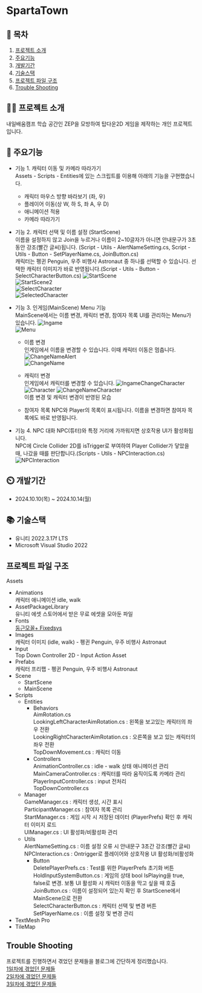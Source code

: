 # SpartaTown

## 📖 목차
1. [프로젝트 소개](#프로젝트-소개)
2. [주요기능](#주요기능)
3. [개발기간](#개발기간)
4. [기술스택](#기술스택)
5. [프로젝트 파일 구조](#프로젝트-파일-구조)
6. [Trouble Shooting](#trouble-shooting)
    
## 👨‍🏫 프로젝트 소개
내일배움캠프 학습 공간인 ZEP을 모방하여 탑다운2D 게임을 제작하는 개인 프로젝트입니다.   

## 💜 주요기능

- 기능 1. 캐릭터 이동 및 카메라 따라가기   
Assets - Scripts - Entities에 있는 스크립트를 이용해 아래의 기능을 구현했습니다.
	- 캐릭터 마우스 방향 바라보기 (좌, 우)
	- 플레이어 이동(상 W, 하 S, 좌 A, 우 D)
	- 애니메이션 적용
	- 카메라 따라가기

- 기능 2. 캐릭터 선택 및 이름 설정 (StartScene)   
이름을 설정하지 않고 Join을 누르거나 이름이 2~10글자가 아니면 안내문구가 3초 동안 강조(빨간 글씨)됩니다. (Script - Utils - AlertNameSetting.cs, Script - Utils - Button - SetPlayerName.cs, JoinButton.cs)   
캐릭터는 펭귄 Penguin, 우주 비행사 Astronaut 중 하나를 선택할 수 있습니다. 선택한 캐릭터 이미지가 바로 반영됩니다.(Script - Utils - Button - SelectCharacterButton.cs)
![StartScene](https://github.com/user-attachments/assets/e85b42ef-a4b1-4e67-a06c-817c1f2b1b24)   
![StartScene2](https://github.com/user-attachments/assets/852f20fc-5586-4b8e-a3b2-fb95d4452802)   
![SelectCharacter](https://github.com/user-attachments/assets/f75583e1-b515-4295-8ddc-5aa9bfefcad5)   
![SelectedCharacter](https://github.com/user-attachments/assets/c05a3445-f59e-4eb6-82cf-0ea0f29674ea)   

- 기능 3. 인게임(MainScene) Menu 기능   
MainScene에서는 이름 변경, 캐릭터 변경, 참여자 목록 UI를 관리하는 Menu가 있습니다.
![Ingame](https://github.com/user-attachments/assets/1bae9197-0ef9-4b88-bcb5-e019361989ef)   
![Menu](https://github.com/user-attachments/assets/7bb8c92c-1006-4c91-a1fb-9df2010ae2d4)   
	- 이름 변경   
인게임에서 이름을 변경할 수 있습니다. 이때 캐릭터 이동은 멈춥니다.
![ChangeNameAlert](https://github.com/user-attachments/assets/73f2c932-e66c-4daa-a043-2bbf2f9fce81)   
![ChangeName](https://github.com/user-attachments/assets/a0b1eba5-ea8d-466f-84d4-bf426fc2f8b4)   

	- 캐릭터 변경   
인게임에서 캐릭터를 변경할 수 있습니다.
![IngameChangeCharacter](https://github.com/user-attachments/assets/56dfc869-c9ed-491a-85b6-5f22f1bc60e8)   
![Character](https://github.com/user-attachments/assets/48bc53e1-0225-4824-9fe9-27ffd1cab564)
![ChangeNameCharacter](https://github.com/user-attachments/assets/f67f2c6a-e6b7-4116-89cb-544d2fb2c579)   
이름 변경 및 캐릭터 변경이 반영된 모습   
   - 참여자 목록
NPC와 Player의 목록이 표시됩니다. 이름을 변경하면 참여자 목록에도 바로 반영됩니다.   

- 기능 4. NPC 대화
NPC(튜터)와 특정 거리에 가까워지면 상호작용 UI가 활성화됩니다.   
NPC에 Circle Collider 2D를 isTrigger로 부여하여 Player Collider가 닿았을 때, 나갔을 때를 판단합니다.(Scripts - Utils - NPCInteraction.cs)   
![NPCInteraction](https://github.com/user-attachments/assets/56d40ae3-c51e-4781-848e-8455256c103c)

## ⏲️ 개발기간
- 2024.10.10(목) ~ 2024.10.14(월)

## 📚️ 기술스택
- 유니티 2022.3.17f LTS
- Microsoft Visual Studio 2022

## 프로젝트 파일 구조
Assets   
- Animations   
	캐릭터 애니메이션 idle, walk   
- AssetPackageLibrary   
	유니티 에셋 스토어에서 받은 무료 에셋을 모아둔 파일   
- Fonts   
	[둥근모꼴+ Fixedsys](#https://cactus.tistory.com/193)   
- Images   
	캐릭터 이미지 (idle, walk) - 펭귄 Penguin, 우주 비행사 Astronaut   
- Input   
	Top Down Controller 2D - Input Action Asset   
- Prefabs   
	캐릭터 프리팹 - 펭귄 Penguin, 우주 비행사 Astronaut   
- Scene   
	- StartScene   
	- MainScene   
- Scripts   
	- Entities   
		- Behaviors   
		AimRotation.cs   
		LookingLeftCharacterAimRotation.cs : 왼쪽을 보고있는 캐릭터의 좌우 전환   
		LookingRightCharacterAimRotation.cs : 오른쪽을 보고 있는 캐릭터의 좌우 전환   
		TopDownMovement.cs : 캐릭터 이동   
		- Controllers   
		AnimationController.cs : idle - walk 상태 애니메이션 관리   
		MainCameraController.cs : 캐릭터를 따라 움직이도록 카메라 관리   
		PlayerInputController.cs : input 전처리   
		TopDownController.cs   
	- Manager   
		GameManager.cs : 캐릭터 생성, 시간 표시   
		ParticipantManager.cs : 참여자 목록 관리   
		StartManager.cs : 게임 시작 시 저장된 데이터 (PlayerPrefs) 확인 후 캐릭터 이미지 로드   
		UIManager.cs : UI 활성화/비활성화 관리   
	- Utils   
		AlertNameSetting.cs : 이름 설정 오류 시 안내문구 3초간 강조(빨간 글씨)   
		NPCInteraction.cs : Ontrigger로 플레이어와 상호작용 UI 활성화/비활성화   
		- Button   
		DeletePlayerPrefs.cs : Test를 위한 PlayerPrefs 초기화 버튼   
		HoldInputSystemButton.cs : 게임의 상태 bool IsPlaying을 true, false로 변경. 보통 UI 활성화 시 캐릭터 이동을 막고 싶을 때 호출   
		JoinButton.cs : 이름이 설정되어 있는지 확인 후 StartScene에서 MainScene으로 전환   
		SelectCharacterButton.cs : 캐릭터 선택 및 변경 버튼   
		SetPlayerName.cs	: 이름 설정 및 변경 관리   
- TextMesh Pro   
- TileMap   

## Trouble Shooting
프로젝트를 진행하면서 겪었던 문제들을 블로그에 간단하게 정리했습니다.   
[1일차에 겪었던 문제들](#https://velog.io/@asc98/20241010-TIL)   
[2일차에 겪었던 문제들](#https://velog.io/@asc98/20241011-TIL)   
[3일차에 겪었던 문제들](#https://velog.io/@asc98/20241014-TIL)   
